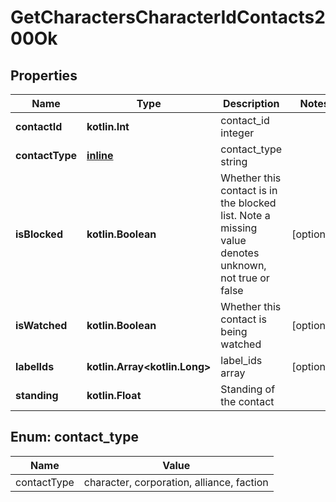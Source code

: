 
# GetCharactersCharacterIdContacts200Ok

## Properties
Name | Type | Description | Notes
------------ | ------------- | ------------- | -------------
**contactId** | **kotlin.Int** | contact_id integer | 
**contactType** | [**inline**](#ContactTypeEnum) | contact_type string | 
**isBlocked** | **kotlin.Boolean** | Whether this contact is in the blocked list. Note a missing value denotes unknown, not true or false |  [optional]
**isWatched** | **kotlin.Boolean** | Whether this contact is being watched |  [optional]
**labelIds** | **kotlin.Array&lt;kotlin.Long&gt;** | label_ids array |  [optional]
**standing** | **kotlin.Float** | Standing of the contact | 


<a name="ContactTypeEnum"></a>
## Enum: contact_type
Name | Value
---- | -----
contactType | character, corporation, alliance, faction



